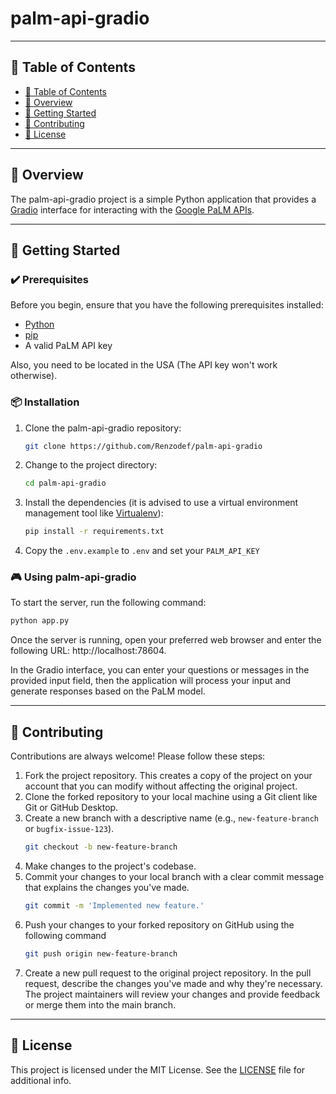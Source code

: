 # palm-api-gradio

---

## 📒 Table of Contents
- [📒 Table of Contents](#-table-of-contents)
- [📍 Overview](#-overview)
- [🚀 Getting Started](#-getting-started)
- [🤝 Contributing](#-contributing)
- [📄 License](#-license)

---


## 📍 Overview

The palm-api-gradio project is a simple Python application that provides a [Gradio](https://www.gradio.app/) interface for interacting with the [Google PaLM APIs](https://developers.generativeai.google/).

---

## 🚀 Getting Started

### ✔️ Prerequisites

Before you begin, ensure that you have the following prerequisites installed:
- [Python](https://www.python.org/)
- [pip](https://pip.pypa.io/)
- A valid PaLM API key

Also, you need to be located in the USA (The API key won't work otherwise).

### 📦 Installation

1. Clone the palm-api-gradio repository:
    ```sh
    git clone https://github.com/Renzodef/palm-api-gradio
    ```

2. Change to the project directory:
    ```sh
    cd palm-api-gradio
    ```

3. Install the dependencies (it is advised to use a virtual environment management tool like [Virtualenv](https://virtualenv.pypa.io/)):
    ```sh
    pip install -r requirements.txt
    ```

4. Copy the `.env.example` to `.env` and set your `PALM_API_KEY`

### 🎮 Using palm-api-gradio

To start the server, run the following command:

```sh
python app.py
```
Once the server is running, open your preferred web browser and enter the following URL: http://localhost:78604.

In the Gradio interface, you can enter your questions or messages in the provided input field, then the application will process your input and generate responses based on the PaLM model.

---

## 🤝 Contributing

Contributions are always welcome! Please follow these steps:
1. Fork the project repository. This creates a copy of the project on your account that you can modify without affecting the original project.
2. Clone the forked repository to your local machine using a Git client like Git or GitHub Desktop.
3. Create a new branch with a descriptive name (e.g., `new-feature-branch` or `bugfix-issue-123`).
    ```sh
    git checkout -b new-feature-branch
    ```
4. Make changes to the project's codebase.
5. Commit your changes to your local branch with a clear commit message that explains the changes you've made.
    ```sh
    git commit -m 'Implemented new feature.'
    ```
6. Push your changes to your forked repository on GitHub using the following command
    ```sh
    git push origin new-feature-branch
    ```
7. Create a new pull request to the original project repository. In the pull request, describe the changes you've made and why they're necessary.
   The project maintainers will review your changes and provide feedback or merge them into the main branch.

---

## 📄 License

This project is licensed under the MIT License. See the [LICENSE](https://github.com/Renzodef/palm-api-gradio/blob/main/LICENSE) file for additional info.
